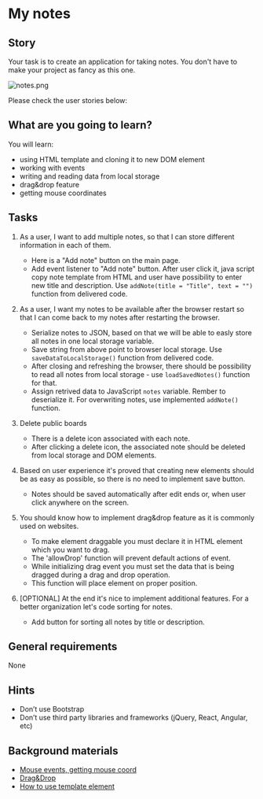 # My notes

## Story

Your task is to create an application for taking notes. You don't have to make your project as fancy as this one. 

![notes.png](media/frontend/my-notes/notes.png)

Please check the user stories below:


## What are you going to learn?

You will learn:

- using HTML template and cloning it to new DOM element
- working with events
- writing and reading data from local storage
- drag&drop feature
- getting mouse coordinates

## Tasks

1. As a user, I want to add multiple notes, so that I can store different information in
each of them.
    - Here is a "Add note" button on the main page.
    - Add event listener to "Add note" button. After user click it, java script copy note template from HTML and user have possibility to enter new title and description. 
Use `addNote(title = "Title", text = "")` function from delivered code.

2. As a user, I want my notes to be available after the browser restart so that I can come back to my notes after restarting the browser.
    - Serialize notes to JSON, based on that we will be able to easly store all notes in one local storage variable.
    - Save string from above point to browser local storage. Use `saveDataToLocalStorage()` function from delivered code.
    - After closing and refreshing the browser, there should be possibility to read all notes 
from local storage - use `loadSavedNotes()` function for that.
    - Assign retrived data to JavaScript `notes` variable. Rember to deserialize it. 
For overwriting notes, use implemented `addNote()` function.

3. Delete public boards
    - There is a delete icon associated with each note.
    - After clicking a delete icon, the associated note should be deleted from local storage and DOM elements.

4. Based on user experience it's proved that creating new elements should be as easy as possible, so there is no need to implement save button.
    - Notes should be saved automatically after edit ends or, when user click anywhere on the screen. 

5. You should know how to implement drag&drop feature as it is commonly used on websites.
    - To make element draggable you must declare it in HTML element which you want to drag.
    - The 'allowDrop' function will prevent default actions of event.
    - While initializing drag event you must set the data that is being dragged during a drag and drop operation.
    - This function will place element on proper position.

6. [OPTIONAL] At the end it's nice to implement additional features. For a better organization let's code sorting for notes.
    - Add button for sorting all notes by title or description.

## General requirements

None

## Hints

- Don’t use Bootstrap
- Don’t use third party libraries and frameworks (jQuery, React, Angular, etc)

## Background materials

- <i class="far fa-exclamation"></i> [Mouse events, getting mouse coord](https://kursjs.pl/kurs/events/events-mouse.php)
- <i class="far fa-exclamation"></i> [Drag&Drop](https://developer.mozilla.org/en-US/docs/Web/API/HTML_Drag_and_Drop_API)
- <i class="far fa-exclamation"></i> [How to use template element](https://developer.mozilla.org/en-US/docs/Web/HTML/Element/template)
